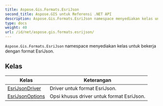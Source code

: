 ```yaml
---
title: Aspose.Gis.Formats.EsriJson
second_title: Aspose.GIS untuk Referensi .NET API
description: Aspose.Gis.Formats.EsriJson namespace menyediakan kelas untuk bekerja dengan format EsriJson.
type: docs
weight: 40
url: /id/net/aspose.gis.formats.esrijson/
---
```

`Aspose.Gis.Formats.EsriJson` namespace menyediakan kelas untuk bekerja dengan format EsriJson.

## Kelas

| Kelas | Keterangan |
| --- | --- |
| [EsriJsonDriver](./esrijsondriver/) | Driver untuk format EsriJson. |
| [EsriJsonOptions](./esrijsonoptions/) | Opsi khusus driver untuk format EsriJson. |


